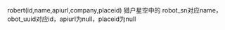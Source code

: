 robert(id,name,apiurl,company,placeid)
猎户星空中的 robot_sn对应name，obot_uuid对应id，apiurl为null，placeid为null
